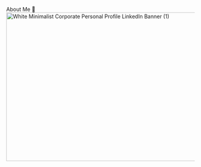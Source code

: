 About Me 👋
<img width="1584" height="396" alt="White Minimalist Corporate Personal Profile LinkedIn Banner (1)" src="https://github.com/user-attachments/assets/eddee6d5-e1bd-42c4-a7d7-2b55364bc5f2" />





<!--
**jaylynn3/jaylynn3** is a ✨ _special_ ✨ repository because its `README.md` (this file) appears on your GitHub profile.


-->
